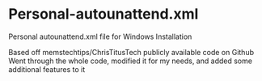 # Personal-autounattend.xml
Personal autounattend.xml file for Windows Installation

Based off memstechtips/ChrisTitusTech publicly available code on Github
Went through the whole code, modified it for my needs, and added some additional features to it
